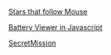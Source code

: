 [Stars that follow Mouse](https://rokalda.github.io/Particles_that_follow_mouse/)

[Battery Viewer in Javascript](https://rokalda.github.io/BatteryViewer-in-Javascript-main)

[SecretMission](https://rokalda.github.io/SecretMission)
